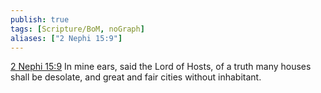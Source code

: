```yaml
---
publish: true
tags: [Scripture/BoM, noGraph]
aliases: ["2 Nephi 15:9"]
---
```

[2 Nephi 15:9](https://churchofjesuschrist.org/study/scriptures/bofm/2-ne/15?lang=eng&id=p9#p9) In mine ears, said the Lord of Hosts, of a truth many houses shall be desolate, and great and fair cities without inhabitant.
